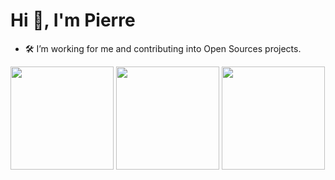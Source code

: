 <h1 align="left">Hi 👋, I'm Pierre</h1>

- 🛠️ I’m working for me and contributing into Open Sources projects.


<img height="165em" src="https://github-readme-stats.vercel.app/api?username=Piarre&theme=tokyonight&show_icons=true&hide_border=true&count_private=true&include_all_commits=true" /> <img height="165em" src="https://github-readme-stats.vercel.app/api/top-langs/?username=Piarre&langs_count=8&theme=tokyonight&hide_border=true&layout=compact" /> <img height="165em" src="https://github-readme-stats.vercel.app/api/wakatime?username=Piarre&hide=TEXT,TOML,CSS,XML,OTHER,BASH,MAKEFILE,JSON&title_color=FFF&theme=tokyonight&hide_border=true" />

